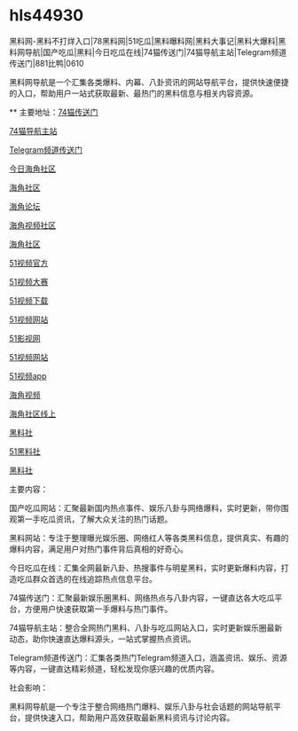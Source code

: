# hls44930
黑料网-黑料不打烊入口|78黑料网|51吃瓜|黑料曝料网|黑料大事记|黑料大爆料|黑料网导航|国产吃瓜|黑料|今日吃瓜在线|74猫传送门|74猫导航主站|Telegram频道传送门|881比鸭|0610

黑料网导航是一个汇集各类爆料、内幕、八卦资讯的网站导航平台，提供快速便捷的入口，帮助用户一站式获取最新、最热门的黑料信息与相关内容资源。

** 主要地址：<a href="https://74mao.com/">74猫传送门</a>

<a href="https://74mao.com/">74猫导航主站</a>

<a href="https://74mao.com/">Telegram频道传送门</a>

<a href="https://hj-760.pages.dev/">今日海角社区</a>

<a href="https://hj-765.pages.dev/">海角社区</a>

<a href="https://hj-777.pages.dev/">海角论坛</a>

<a href="https://hj-786.pages.dev/">海角视频社区</a>

<a href="https://hj-792.pages.dev/">海角社区</a>

<a href="https://hj-821.pages.dev/">51视频官方</a>

<a href="https://hj-822.pages.dev/">51视频大赛</a>

<a href="https://hj-835.pages.dev/">51视频下载</a>

<a href="https://hj-840.pages.dev/">51视频网站</a>

<a href="https://hj-842.pages.dev/">51影视网</a>

<a href="https://hj-617.pages.dev/">51视频网站</a>

<a href="https://hj-624.pages.dev/">51视频app</a>

<a href="https://hj-635.pages.dev/">海角视频</a>

<a href="https://hj-659.pages.dev/">海角社区线上</a>

<a href="https://hls-15.pages.dev/">黑料社</a>

<a href="https://hls-17.pages.dev/">51黑料社</a>

<a href="https://hls-19.pages.dev/">黑料社</a>

主要内容：

国产吃瓜网站：汇聚最新国内热点事件、娱乐八卦与网络爆料，实时更新，带你围观第一手吃瓜资讯，了解大众关注的热门话题。

黑料网站：专注于整理曝光娱乐圈、网络红人等各类黑料信息，提供真实、有趣的爆料内容，满足用户对热门事件背后真相的好奇心。

今日吃瓜在线：汇集全网最新八卦、热搜事件与明星黑料，实时更新爆料内容，打造吃瓜群众首选的在线追踪热点信息平台。

74猫传送门：汇聚最新娱乐圈黑料、网络热点与八卦内容，一键直达各大吃瓜平台，方便用户快速获取第一手爆料与热门事件。

74猫导航主站：整合全网热门黑料、八卦与吃瓜网站入口，实时更新娱乐圈最新动态，助你快速直达爆料源头，一站式掌握热点资讯。

Telegram频道传送门：汇集各类热门Telegram频道入口，涵盖资讯、娱乐、资源等内容，一键直达精彩频道，轻松发现你感兴趣的优质内容。

社会影响：

黑料网导航是一个专注于整合网络热门爆料、娱乐八卦与社会话题的网站导航平台，提供快速入口，帮助用户高效获取最新黑料资讯与讨论内容。

